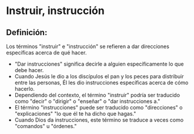 # Instruir, instrucción

## Definición: 

Los términos "instruir" e "instrucción" se refieren a dar direcciones específicas acerca de qué hacer.

* "Dar instrucciones"  significa decirle a alguien específicamente lo que debe hacer.
* Cuando Jesús le dio a los discípulos el pan y los peces para distribuir entre las personas, Él les dio instrucciones específicas acerca de cómo hacerlo.
* Dependiendo del contexto, el término "instruir" podría ser traducido como "decir" o "dirigir" o  "enseñar" o "dar instrucciones a."
* El término "instrucciones" puede ser traducido como "direcciones" o "explicaciones" "lo que él te ha dicho que hagas."
* Cuando Dios da instrucciones, este término se traduce a veces como "comandos" u "órdenes."

